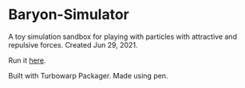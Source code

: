 # Baryon-Simulator

A toy simulation sandbox for playing with particles with attractive and repulsive forces.
Created Jun 29, 2021.

Run it [here](https://git.mileswaugh.com/Baryon-Simulator/).

Built with Turbowarp Packager. Made using pen.
